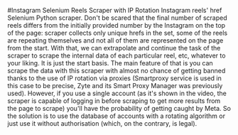 #Instagram Selenium Reels Scraper with IP Rotation
Instagram reels' href Selenium Python scraper. Don't be scared that the final number of scraped reels differs from the initially provided number by the Instagram on the top of the page: scraper collects only unique hrefs in the set, some of the reels are repeating themselves and not all of them are represented on the page from the start. 
With that, we can extrapolate and continue the task of the scraper to scrape the internal data of each particular reel, etc, whatever to your liking. It is just the start basis. 
The main feature of that is you can scrape the data with this scraper with almost no chance of getting banned thanks to the use of IP rotation via proxies (Smartproxy service is used in this case to be precise, Zyte and its Smart Proxy Manager was previously used). However, if you use a single account (as it's shown in the video, the scraper is capable of logging in before scraping to get more results from the page to scrape) you'll have the probability of getting caught by Meta. So the solution is to use the database of accounts with a rotating algorithm or just use it without authorisation (which, on the contrary, is legal).

